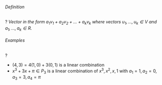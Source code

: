 ###### Definition
?
*Vector in the form $a_{1}v_{1}+a_{2}v_{2}+\dots+a_{k}v_{k}$ where vectors $u_{1},\dots,u_{k} \in V$ and $a_{1},\dots,a_{k} \in R$.*
<!--SR:!2025-10-17,63,310-->

###### Examples
?
- $(4,3) = 4(1,0)+3(0,1)$ is a linear combination
- $x^3+3x+\pi \in P_{3}$ is a linear combination of $x^3, x^2, x, 1$ with $a_{1}=1,a_{2}=0,a_{3}=3,a_{4}=\pi$
<!--SR:!2025-06-30,16,290-->

